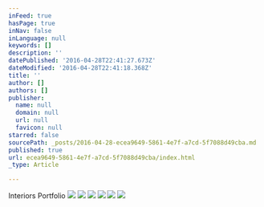 ```yaml
---
inFeed: true
hasPage: true
inNav: false
inLanguage: null
keywords: []
description: ''
datePublished: '2016-04-28T22:41:27.673Z'
dateModified: '2016-04-28T22:41:18.368Z'
title: ''
author: []
authors: []
publisher:
  name: null
  domain: null
  url: null
  favicon: null
starred: false
sourcePath: _posts/2016-04-28-ecea9649-5861-4e7f-a7cd-5f7088d49cba.md
published: true
url: ecea9649-5861-4e7f-a7cd-5f7088d49cba/index.html
_type: Article

---
```

Interiors Portfolio
![](https://the-grid-user-content.s3-us-west-2.amazonaws.com/877b105d-25d0-4df3-8771-251bba87467b.jpg)
![](https://the-grid-user-content.s3-us-west-2.amazonaws.com/e138fc40-67f8-4cc3-b21d-039fd3647ec0.jpg)
![](https://the-grid-user-content.s3-us-west-2.amazonaws.com/3d16aaa9-99e8-43ce-9dbd-257e6b54562a.jpg)
![](https://the-grid-user-content.s3-us-west-2.amazonaws.com/43a8cda5-33e7-4372-92e7-9395702dd7f9.jpg)
![](https://the-grid-user-content.s3-us-west-2.amazonaws.com/eadbdb51-b1fa-4714-a563-cb78ad7ed3b1.jpg)
![](https://the-grid-user-content.s3-us-west-2.amazonaws.com/1135b687-d246-4559-b5b7-832d0035041d.jpg)